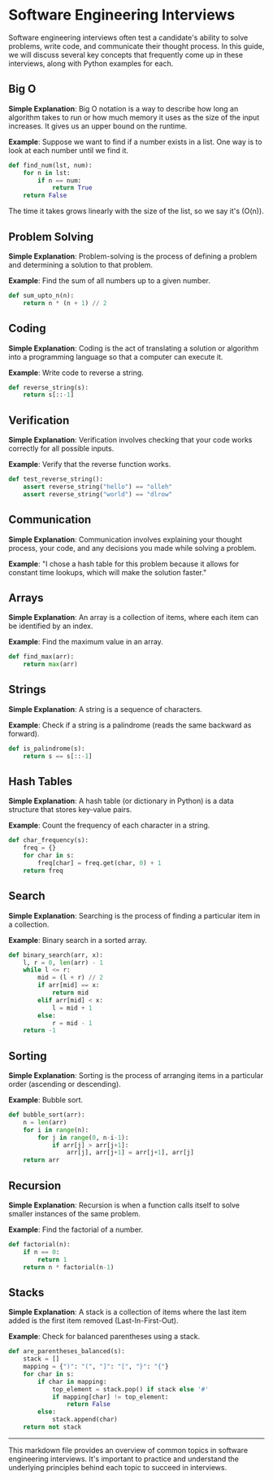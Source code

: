 # Software Engineering Interviews

Software engineering interviews often test a candidate's ability to solve problems, write code, and communicate their thought process. In this guide, we will discuss several key concepts that frequently come up in these interviews, along with Python examples for each.

## Big O

**Simple Explanation**: Big O notation is a way to describe how long an algorithm takes to run or how much memory it uses as the size of the input increases. It gives us an upper bound on the runtime.

**Example**:
Suppose we want to find if a number exists in a list. One way is to look at each number until we find it.

```python
def find_num(lst, num):
    for n in lst:
        if n == num:
            return True
    return False
```

The time it takes grows linearly with the size of the list, so we say it's \(O(n)\).

## Problem Solving

**Simple Explanation**: Problem-solving is the process of defining a problem and determining a solution to that problem.

**Example**:
Find the sum of all numbers up to a given number.

```python
def sum_upto_n(n):
    return n * (n + 1) // 2
```

## Coding

**Simple Explanation**: Coding is the act of translating a solution or algorithm into a programming language so that a computer can execute it.

**Example**:
Write code to reverse a string.

```python
def reverse_string(s):
    return s[::-1]
```

## Verification

**Simple Explanation**: Verification involves checking that your code works correctly for all possible inputs.

**Example**:
Verify that the reverse function works.

```python
def test_reverse_string():
    assert reverse_string("hello") == "olleh"
    assert reverse_string("world") == "dlrow"
```

## Communication

**Simple Explanation**: Communication involves explaining your thought process, your code, and any decisions you made while solving a problem.

**Example**:
"I chose a hash table for this problem because it allows for constant time lookups, which will make the solution faster."

## Arrays

**Simple Explanation**: An array is a collection of items, where each item can be identified by an index.

**Example**:
Find the maximum value in an array.

```python
def find_max(arr):
    return max(arr)
```

## Strings

**Simple Explanation**: A string is a sequence of characters.

**Example**:
Check if a string is a palindrome (reads the same backward as forward).

```python
def is_palindrome(s):
    return s == s[::-1]
```

## Hash Tables

**Simple Explanation**: A hash table (or dictionary in Python) is a data structure that stores key-value pairs.

**Example**:
Count the frequency of each character in a string.

```python
def char_frequency(s):
    freq = {}
    for char in s:
        freq[char] = freq.get(char, 0) + 1
    return freq
```

## Search

**Simple Explanation**: Searching is the process of finding a particular item in a collection.

**Example**:
Binary search in a sorted array.

```python
def binary_search(arr, x):
    l, r = 0, len(arr) - 1
    while l <= r:
        mid = (l + r) // 2
        if arr[mid] == x:
            return mid
        elif arr[mid] < x:
            l = mid + 1
        else:
            r = mid - 1
    return -1
```

## Sorting

**Simple Explanation**: Sorting is the process of arranging items in a particular order (ascending or descending).

**Example**:
Bubble sort.

```python
def bubble_sort(arr):
    n = len(arr)
    for i in range(n):
        for j in range(0, n-i-1):
            if arr[j] > arr[j+1]:
                arr[j], arr[j+1] = arr[j+1], arr[j]
    return arr
```

## Recursion

**Simple Explanation**: Recursion is when a function calls itself to solve smaller instances of the same problem.

**Example**:
Find the factorial of a number.

```python
def factorial(n):
    if n == 0:
        return 1
    return n * factorial(n-1)
```

## Stacks

**Simple Explanation**: A stack is a collection of items where the last item added is the first item removed (Last-In-First-Out).

**Example**:
Check for balanced parentheses using a stack.

```python
def are_parentheses_balanced(s):
    stack = []
    mapping = {")": "(", "]": "[", "}": "{"}
    for char in s:
        if char in mapping:
            top_element = stack.pop() if stack else '#'
            if mapping[char] != top_element:
                return False
        else:
            stack.append(char)
    return not stack
```

---

This markdown file provides an overview of common topics in software engineering interviews. It's important to practice and understand the underlying principles behind each topic to succeed in interviews.